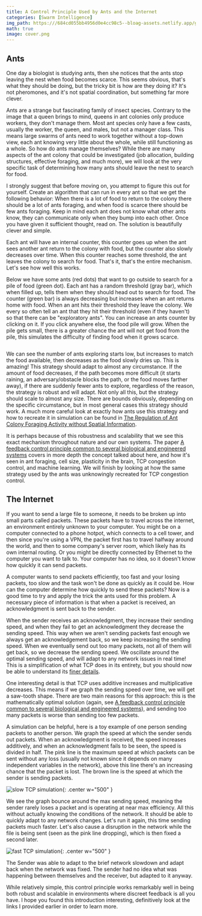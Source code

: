 ```yaml
---
title: A Control Principle Used by Ants and the Internet
categories: [Swarm Intelligence]
img_path: https:///684cd055bb4956d0e4cc98c5--bloag-assets.netlify.app/gifs/AntsInternet
math: true
image: cover.png
---
```


## Ants
One day a biologist is studying ants, then she notices that the ants stop leaving the nest when food becomes scarce. This seems obvious, that's what they should be doing, but the tricky bit is how are they doing it? It's not pheromones, and it's not spatial coordination, but something far more clever. 

Ants are a strange but fascinating family of insect species. Contrary to the image that a queen brings to mind, queens in ant colonies only produce workers, they don't manage them. Most ant species only have a few casts, usually the worker, the queen, and males, but not a manager class. This means large swarms of ants need to work together without a top-down view, each ant knowing very little about the whole, while still functioning as a whole. So how do ants manage themselves? While there are many aspects of the ant colony that could be investigated (job allocation, building structures, effective foraging, and much more), we will look at the very specific task of determining how many ants should leave the nest to search for food.

I strongly suggest that before moving on, you attempt to figure this out for yourself. Create an algorithm that can run in every ant so that we get the following behavior: When there is a lot of food to return to the colony there should be a lot of ants foraging, and when food is scarce there should be few ants foraging. Keep in mind each ant does not know what other ants know, they can communicate only when they bump into each other. Once you have given it sufficient thought, read on. The solution is beautifully clever and simple.

Each ant will have an internal counter, this counter goes up when the ant sees another ant return to the colony with food, but the counter also slowly decreases over time. When this counter reaches some threshold, the ant leaves the colony to search for food. That's it, that's the entire mechanism. Let's see how well this works.

Below we have some ants (red dots) that want to go outside to search for a pile of food (green dot). Each ant has a random threshold (gray bar), which when filled up, tells them when they should head out to search for food. The counter (green bar) is always decreasing but increases when an ant returns home with food. When an ant hits their threshold they leave the colony. We every so often tell an ant that they hit their threshold (even if they haven't) so that there can be "exploratory ants". You can increase an ants counter by clicking on it. If you click anywhere else, the food pile will grow. When the pile gets small, there is a greater chance the ant will not get food from the pile, this simulates the difficulty of finding food when it grows scarce.

<div id="p5-canvas-container" style="
  display: flex;
  justify-content: center; /* Horizontal centering */
  align-items: center;     /* Vertical centering */
"></div>

<script src="/assets/js/p5.js"></script>
<script src="/assets/js/posts/AntsInternet/sketch.js"></script>

We can see the number of ants exploring starts low, but increases to match the food available, then decreases as the food slowly dries up. This is amazing! This strategy should adapt to almost any circumstance. If the amount of food decreases, if the path becomes more difficult (it starts raining, an adversary/obstacle blocks the path, or the food moves farther away), if there are suddenly fewer ants to explore, regardless of the reason, the strategy is robust and will adapt. Not only all this, but the strategy should scale to almost any size. There are bounds obviously, depending on the specific circumstance, but in most general cases this strategy should work. A much more careful look at exactly how ants use this strategy and how to recreate it in simulation can be found in [The Regulation of Ant Colony Foraging Activity without Spatial Information](https://journals.plos.org/ploscompbiol/article?id=10.1371/journal.pcbi.1002670).

It is perhaps because of this robustness and scalability that we see this exact mechanism throughout nature and our own systems. The paper [A feedback control principle common to several biological and engineered systems](https://royalsocietypublishing.org/doi/10.1098/rsif.2021.0711) covers in more depth the concept talked about here, and how it's seen in ant foraging, cell size, plasticity in the brain, TCP congestion control, and machine learning. We will finish by looking at how the same strategy used by the ants was unknowingly recreated for TCP congestion control.

## The Internet
If you want to send a large file to someone, it needs to be broken up into small parts called packets. These packets have to travel across the internet, an environment entirely unknown to your computer. You might be on a computer connected to a phone hotpot, which connects to a cell tower, and then since you're using a VPN, the packet first has to travel halfway around the world, and then to some company's server room, which likely has its own internal routing. Or you might be directly connected by Ethernet to the computer you want to talk to. Your computer has no idea, so it doesn't know how quickly it can send packets.

A computer wants to send packets efficiently, too fast and your losing packets, too slow and the task won't be done as quickly as it could be. How can the computer determine how quickly to send these packets? Now is a good time to try and apply the trick the ants used for this problem. A necessary piece of information is that when a packet is received, an acknowledgment is sent back to the sender.

When the sender receives an acknowledgment, they increase their sending speed, and when they fail to get an acknowledgment they decrease the sending speed. This way when we aren't sending packets fast enough we always get an acknowledgement back, so we keep increasing the sending speed. When we eventually send out too many packets, not all of them will get back, so we decrease the sending speed. We oscillate around the optimal sending speed, and will adapt to any network issues in real time! This is a simplification of what TCP does in its entirety, but you should now be able to understand its [finer details](https://book.systemsapproach.org/congestion/tcpcc.html).

One interesting detail is that TCP uses additive increases and multiplicative decreases. This means if we graph the sending speed over time, we will get a saw-tooth shape. There are two main reasons for this approach: this is the mathematically optimal solution (again, see [A feedback control principle common to several biological and engineered systems](https://royalsocietypublishing.org/doi/10.1098/rsif.2021.0711)), and sending too many packets is worse than sending too few packets.

A simulation can be helpful, here is a toy example of one person sending packets to another person. We graph the speed at which the sender sends out packets. When an acknowledgment is received, the speed increases additively, and when an acknowledgment fails to be seen, the speed is divided in half. The pink line is the maximum speed at which packets can be sent without any loss  (usually not known since it depends on many independent variables in the network), above this line there's an increasing chance that the packet is lost. The brown line is the speed at which the sender is sending packets.

![slow TCP simulation](tcp_slow.gif){: .center w="500" }

We see the graph bounce around the max sending speed, meaning the sender rarely loses a packet and is operating at near max efficiency. All this without actually knowing the conditions of the network. It should be able to quickly adapt to any network changes. Let's run it again, this time sending packets much faster. Let's also cause a disruption in the network while the file is being sent (seen as the pink line dropping), which is then fixed a second later.

![fast TCP simulation](tcp_fast.gif){: .center w="500" }

The Sender was able to adapt to the brief network slowdown and adapt back when the network was fixed. The sender had no idea what was happening between themselves and the receiver, but adapted to it anyway.

While relatively simple, this control principle works remarkably well in being both robust and scalable in environments where discreet feedback is all you have. I hope you found this introduction interesting, definitively look at the links I provided earlier in order to learn more.